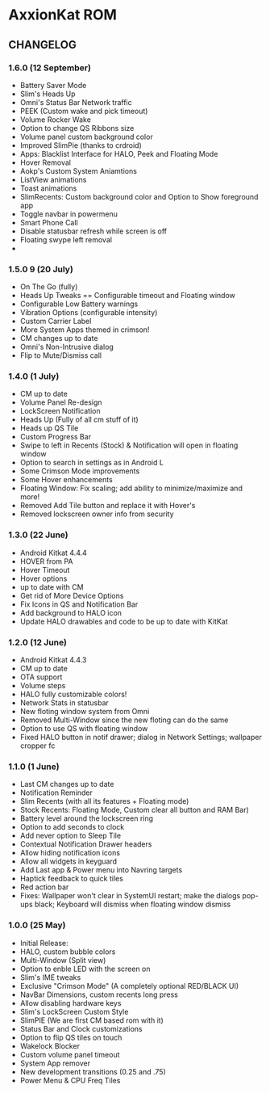 AxxionKat ROM
===============

CHANGELOG 
---------

### 1.6.0 (12 September) 
- Battery Saver Mode 
- Slim's Heads Up
- Omni's Status Bar Network traffic
- PEEK (Custom wake and pick timeout)
- Volume Rocker Wake
- Option to change QS Ribbons size
- Volume panel custom background color
- Improved SlimPie (thanks to crdroid)
- Apps: Blacklist Interface for HALO, Peek and Floating Mode
- Hover Removal
- Aokp's Custom System Aniamtions
- ListView animations
- Toast animations
- SlimRecents: Custom background color and Option to Show foreground app
- Toggle navbar in powermenu
- Smart Phone Call
- Disable statusbar refresh while screen is off
- Floating swype left removal
- 
### 1.5.0 9 (20 July)
- On The Go (fully)
- Heads Up Tweaks == Configurable timeout and Floating window
- Configurable Low Battery warnings
- Vibration Options (configurable intensity)
- Custom Carrier Label
- More System Apps themed in crimson!
- CM changes up to date
- Omni's Non-Intrusive dialog 
- Flip to Mute/Dismiss call

### 1.4.0 (1 July)
- CM up to date
- Volume Panel Re-design
- LockScreen Notification
- Heads Up (Fully of all cm stuff of it)
- Heads up QS Tile
- Custom Progress Bar
- Swipe to left in Recents (Stock) & Notification will open in floating window
- Option to search in settings as in Android L
- Some Crimson Mode improvements
- Some Hover enhancements
- Floating Window: Fix scaling; add ability to minimize/maximize and more!
- Removed Add Tile button and replace it with Hover's
- Removed lockscreen owner info from security

### 1.3.0 (22 June)
- Android Kitkat 4.4.4
- HOVER from PA
- Hover Timeout
- Hover options
- up to date with CM
- Get rid of More Device Options
- Fix Icons in QS and Notification Bar
- Add background to HALO icon
- Update HALO drawables and code to be up to date with KitKat

### 1.2.0 (12 June)
- Android Kitkat 4.4.3
- CM up to date
- OTA support
- Volume steps
- HALO fully customizable colors!
- Network Stats in statusbar
- New floting window system from Omni
- Removed Multi-Window since the new floting can do the same
- Option to use QS with floating window
- Fixed HALO button in notif drawer; dialog in Network Settings; wallpaper cropper fc

### 1.1.0 (1 June)
- Last CM changes up to date
- Notification Reminder
- Slim Recents (with all its features + Floating mode)
- Stock Recents: Floating Mode, Custom clear all button and RAM Bar)
- Battery level around the lockscreen ring
- Option to add seconds to clock
- Add never option to Sleep Tile
- Contextual Notification Drawer headers
- Allow hiding notification icons
- Allow all widgets in keyguard
- Add Last app & Power menu into Navring targets
- Haptick feedback to quick tiles
- Red action bar
- Fixes: Wallpaper won't clear in SystemUI restart; make the dialogs pop-ups black; Keyboard will dismiss when floating window dismiss 

### 1.0.0 (25 May)
- Initial Release:
- HALO, custom bubble colors
- Multi-Window (Split view)
- Option to enble LED with the screen on
- Slim's IME tweaks
- Exclusive "Crimson Mode" (A completely optional RED/BLACK UI)
- NavBar Dimensions, custom recents long press
- Allow disabling hardware keys
- Slim's LockScreen Custom Style 
- SlimPIE (We are first CM based rom with it)
- Status Bar and Clock customizations
- Option to flip QS tiles on touch
- Wakelock Blocker
- Custom volume panel timeout 
- System App remover
- New development transitions (0.25 and .75)
- Power Menu & CPU Freq Tiles
